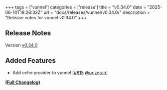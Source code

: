 +++
tags = ['vunnel']
categories = ['release']
title = "v0.34.0"
date = "2025-06-10T18:26:32Z"
url = "docs/releases/vunnel/v0.34.0/"
description = "Release notes for vunnel v0.34.0"
+++

## Release Notes

Version [v0.34.0](https://github.com/anchore/vunnel/releases/tag/v0.34.0)

## Added Features

- Add echo provider to vunnel [[#815](https://github.com/anchore/vunnel/pull/815) [@orizerah](https://github.com/orizerah)]

**[(Full Changelog)](https://github.com/anchore/vunnel/compare/v0.33.0...v0.34.0)**
